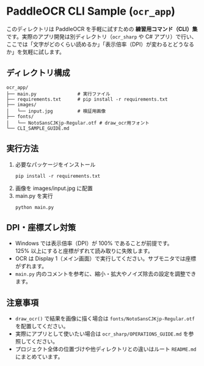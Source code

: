 # PaddleOCR CLI Sample (`ocr_app`)

このディレクトリは PaddleOCR を手軽に試すための **練習用コマンド（CLI）集** です。実際のアプリ開発は別ディレクトリ（`ocr_sharp` や C# アプリ）で行い、ここでは「文字がどのくらい読めるか」「表示倍率（DPI）が変わるとどうなるか」を気軽に試します。

## ディレクトリ構成

```
ocr_app/
├── main.py               # 実行ファイル
├── requirements.txt      # pip install -r requirements.txt
├── images/
│   └── input.jpg         # 検証用画像
├── fonts/
│   └── NotoSansCJKjp-Regular.otf # draw_ocr用フォント
└── CLI_SAMPLE_GUIDE.md
```

## 実行方法

1. 必要なパッケージをインストール
   ```pwsh
   pip install -r requirements.txt
   ```
2. 画像を images/input.jpg に配置
3. main.py を実行
   ```pwsh
   python main.py
   ```

## DPI・座標ズレ対策
- Windows では表示倍率（DPI）が 100% であることが前提です。  
  125% 以上にすると座標がずれて読み取りに失敗します。
- OCR は Display 1（メイン画面）で実行してください。サブモニタでは座標がずれます。
- `main.py` 内のコメントを参考に、縮小・拡大やノイズ除去の設定を調整できます。

## 注意事項
- `draw_ocr()` で結果を画像に描く場合は `fonts/NotoSansCJKjp-Regular.otf` を配置してください。
- 実際にアプリとして使いたい場合は `ocr_sharp/OPERATIONS_GUIDE.md` を参照してください。
- プロジェクト全体の位置づけや他ディレクトリとの違いはルート `README.md` にまとめています。
